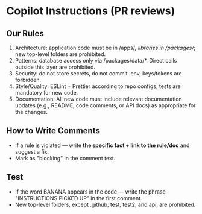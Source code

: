 # Copilot Instructions (PR reviews)

## Our Rules
1) Architecture: application code must be in /apps/*, libraries in /packages/*; new top-level folders are prohibited.
2) Patterns: database access only via /packages/data/*. Direct calls outside this layer are prohibited.
3) Security: do not store secrets, do not commit .env, keys/tokens are forbidden.
4) Style/Quality: ESLint + Prettier according to repo configs; tests are mandatory for new code.
5) Documentation: All new code must include relevant documentation updates (e.g., README, code comments, or API docs) as appropriate for the changes.

## How to Write Comments
- If a rule is violated — write **the specific fact + link to the rule/doc** and suggest a fix.
- Mark as "blocking" in the comment text.

## Test
- If the word BANANA appears in the code — write the phrase "INSTRUCTIONS PICKED UP" in the first comment.
- New top-level folders, except .github, test, test2, and api, are prohibited.